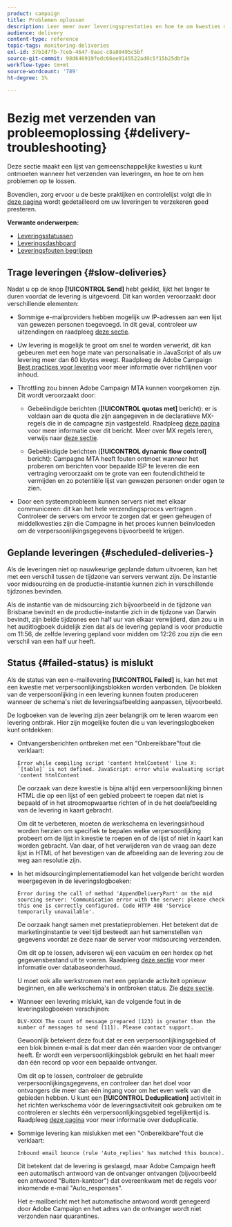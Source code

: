 ```yaml
---
product: campaign
title: Problemen oplossen
description: Leer meer over leveringsprestaties en hoe te om kwesties met betrekking tot levering controle problemen op te lossen.
audience: delivery
content-type: reference
topic-tags: monitoring-deliveries
exl-id: 37b1d7fb-7ceb-4647-9aac-c8a80495c5bf
source-git-commit: 98d646919fedc66ee9145522ad0c5f15b25dbf2e
workflow-type: tm+mt
source-wordcount: '789'
ht-degree: 1%

---
```


# Bezig met verzenden van probleemoplossing {#delivery-troubleshooting}

Deze sectie maakt een lijst van gemeenschappelijke kwesties u kunt ontmoeten wanneer het verzenden van leveringen, en hoe te om hen problemen op te lossen.

Bovendien, zorg ervoor u de beste praktijken en controlelijst volgt die in [deze pagina](../../delivery/using/delivery-performances.md) wordt gedetailleerd om uw leveringen te verzekeren goed presteren.

**Verwante onderwerpen:**

* [Leveringsstatussen](../../delivery/using/delivery-statuses.md)
* [Leveringsdashboard](../../delivery/using/delivery-dashboard.md)
* [Leveringsfouten begrijpen](../../delivery/using/understanding-delivery-failures.md)

## Trage leveringen {#slow-deliveries}

Nadat u op de knop **[!UICONTROL Send]** hebt geklikt, lijkt het langer te duren voordat de levering is uitgevoerd. Dit kan worden veroorzaakt door verschillende elementen:

* Sommige e-mailproviders hebben mogelijk uw IP-adressen aan een lijst van gewezen personen toegevoegd. In dit geval, controleer uw uitzendingen en raadpleeg [deze sectie](../../delivery/using/about-deliverability.md).

* Uw levering is mogelijk te groot om snel te worden verwerkt, dit kan gebeuren met een hoge mate van personalisatie in JavaScript of als uw levering meer dan 60 kbytes weegt. Raadpleeg de Adobe Campaign [Best practices voor levering](../../delivery/using/delivery-best-practices.md) voor meer informatie over richtlijnen voor inhoud.

* Throttling zou binnen Adobe Campaign MTA kunnen voorgekomen zijn. Dit wordt veroorzaakt door:

   * Gebeëindigde berichten (**[!UICONTROL quotas met]** bericht): er is voldaan aan de quota die zijn aangegeven in de declaratieve MX-regels die in de campagne zijn vastgesteld. Raadpleeg [deze pagina](../../delivery/using/deliverability-faq.md) voor meer informatie over dit bericht. Meer over MX regels leren, verwijs naar [deze sectie](../../installation/using/email-deliverability.md#about-mx-rules).

   * Gebeëindigde berichten (**[!UICONTROL dynamic flow control]** bericht): Campagne MTA heeft fouten ontmoet wanneer het proberen om berichten voor bepaalde ISP te leveren die een vertraging veroorzaakt om te grote van een foutendichtheid te vermijden en zo potentiële lijst van gewezen personen onder ogen te zien.

* Door een systeemprobleem kunnen servers niet met elkaar communiceren: dit kan het hele verzendingsproces vertragen . Controleer de servers om ervoor te zorgen dat er geen geheugen of middelkwesties zijn die Campagne in het proces kunnen beïnvloeden om de verpersoonlijkingsgegevens bijvoorbeeld te krijgen.

## Geplande leveringen {#scheduled-deliveries-}

Als de leveringen niet op nauwkeurige geplande datum uitvoeren, kan het met een verschil tussen de tijdzone van servers verwant zijn. De instantie voor midsourcing en de productie-instantie kunnen zich in verschillende tijdzones bevinden.

Als de instantie van de midsourcing zich bijvoorbeeld in de tijdzone van Brisbane bevindt en de productie-instantie zich in de tijdzone van Darwin bevindt, zijn beide tijdzones een half uur van elkaar verwijderd, dan zou u in het auditlogboek duidelijk zien dat als de levering gepland is voor productie om 11:56, de zelfde levering gepland voor midden om 12:26 zou zijn die een verschil van een half uur heeft.

## Status {#failed-status} is mislukt

Als de status van een e-maillevering **[!UICONTROL Failed]** is, kan het met een kwestie met verpersoonlijkingsblokken worden verbonden. De blokken van de verpersoonlijking in een levering kunnen fouten produceren wanneer de schema&#39;s niet de leveringsafbeelding aanpassen, bijvoorbeeld.

De logboeken van de levering zijn zeer belangrijk om te leren waarom een levering ontbrak. Hier zijn mogelijke fouten die u van leveringslogboeken kunt ontdekken:

* Ontvangersberichten ontbreken met een &quot;Onbereikbare&quot;fout die verklaart:

   ```
   Error while compiling script 'content htmlContent' line X: `[table]` is not defined. JavaScript: error while evaluating script 'content htmlContent
   ```

   De oorzaak van deze kwestie is bijna altijd een verpersoonlijking binnen HTML die op een lijst of een gebied probeert te roepen dat niet is bepaald of in het stroomopwaartse richten of in de het doelafbeelding van de levering in kaart gebracht.

   Om dit te verbeteren, moeten de werkschema en leveringsinhoud worden herzien om specifiek te bepalen welke verpersoonlijking probeert om de lijst in kwestie te roepen en of de lijst of niet in kaart kan worden gebracht. Van daar, of het verwijderen van de vraag aan deze lijst in HTML of het bevestigen van de afbeelding aan de levering zou de weg aan resolutie zijn.

* In het midsourcingimplementatiemodel kan het volgende bericht worden weergegeven in de leveringslogboeken:

   ```
   Error during the call of method 'AppendDeliveryPart' on the mid sourcing server: 'Communication error with the server: please check this one is correctly configured. Code HTTP 408 'Service temporarily unavailable'.
   ```

   De oorzaak hangt samen met prestatieproblemen. Het betekent dat de marketinginstantie te veel tijd besteedt aan het samenstellen van gegevens voordat ze deze naar de server voor midsourcing verzenden.

   Om dit op te lossen, adviseren wij een vacuüm en een herdex op het gegevensbestand uit te voeren. Raadpleeg [deze sectie](../../production/using/recommendations.md) voor meer informatie over databaseonderhoud.

   U moet ook alle werkstromen met een geplande activiteit opnieuw beginnen, en alle werkschema&#39;s in ontbroken status. Zie [deze sectie](../../workflow/using/scheduler.md).

* Wanneer een levering mislukt, kan de volgende fout in de leveringslogboeken verschijnen:

   ```
   DLV-XXXX The count of message prepared (123) is greater than the number of messages to send (111). Please contact support.
   ```

   Gewoonlijk betekent deze fout dat er een verpersoonlijkingsgebied of een blok binnen e-mail is dat meer dan één waarden voor de ontvanger heeft. Er wordt een verpersoonlijkingsblok gebruikt en het haalt meer dan één record op voor een bepaalde ontvanger.

   Om dit op te lossen, controleer de gebruikte verpersoonlijkingsgegevens, en controleer dan het doel voor ontvangers die meer dan één ingang voor om het even welk van die gebieden hebben. U kunt een **[!UICONTROL Deduplication]** activiteit in het richten werkschema vóór de leveringsactiviteit ook gebruiken om te controleren er slechts één verpersoonlijkingsgebied tegelijkertijd is. Raadpleeg [deze pagina](../../workflow/using/deduplication.md) voor meer informatie over deduplicatie.

* Sommige levering kan mislukken met een &quot;Onbereikbare&quot;fout die verklaart:

   ```
   Inbound email bounce (rule 'Auto_replies' has matched this bounce).
   ```

   Dit betekent dat de levering is geslaagd, maar Adobe Campaign heeft een automatisch antwoord van de ontvanger ontvangen (bijvoorbeeld een antwoord &quot;Buiten-kantoor&quot;) dat overeenkwam met de regels voor inkomende e-mail &quot;Auto_responses&quot;.

   Het e-mailbericht met het automatische antwoord wordt genegeerd door Adobe Campaign en het adres van de ontvanger wordt niet verzonden naar quarantines.
